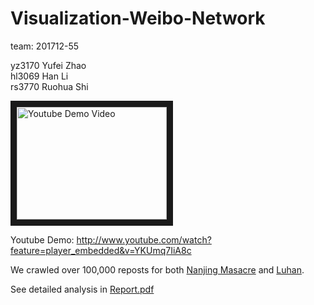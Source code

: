 # Visualization-Weibo-Network

team: 201712-55

yz3170 Yufei Zhao  
hl3069 Han Li  
rs3770 Ruohua Shi  

<a href="http://www.youtube.com/watch?feature=player_embedded&v=YKUmq7IiA8c
" target="_blank"><img src="http://img.youtube.com/vi/YKUmq7IiA8c/0.jpg"
alt="Youtube Demo Video" width="240" height="180" border="10" /></a>

Youtube Demo: http://www.youtube.com/watch?feature=player_embedded&v=YKUmq7IiA8c

We crawled over 100,000 reposts for both [Nanjing Masacre]() and [Luhan]().

See detailed analysis in <a href="https://github.com/Hanxxx/Weibo_Visualization/blob/master/Report.pdf">Report.pdf</a>
